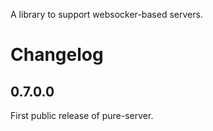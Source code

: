 A library to support websocker-based servers.

# Changelog

## 0.7.0.0

First public release of pure-server.